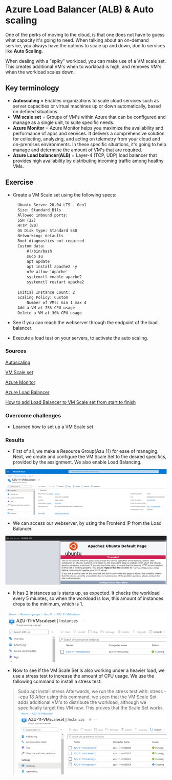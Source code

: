 # Azure Load Balancer (ALB) & Auto scaling
One of the perks of moving to the cloud, is that one does not have to guess what capacity it's going to need. When talking about an on-demand service, you always have the options to scale up and down, due to services like **Auto Scaling**.

When dealing with a "spiky" workload, you can make use of a VM scale set. This creates additional VM's when to workload is high, and removes VM's when the workload scales down.

## Key terminology
- **Autoscaling** = Enables organizations to scale cloud services such as server capacities or virtual machines up or down automatically, based on defined situations.
- **VM scale set** = Groups of VM's within Azure that can be configured and manage as a single unit, to suite specific needs.
- **Azure Monitor** = Azure Monitor helps you maximize the availability and performance of apps and services. It delivers a comprehensive solution for collecting, analyzing, and acting on telemetry from your cloud and on-premises environments. In these specific situations, it's going to help manage and determine the amount of VM's that are required.
- **Azure Load balancer(ALB)** = Layer-4 (TCP, UDP) load balancer that provides high availability by distributing incoming traffic among healthy VMs.

## Exercise
- Create a VM Scale set using the following specs:

        Ubuntu Server 20.04 LTS - Gen1
        Size: Standard_B1ls
        Allowed inbound ports:
        SSH (22)
        HTTP (80)
        OS Disk type: Standard SSD
        Networking: defaults
        Boot diagnostics not required
        Custom data: 
	        #!/bin/bash
            sudo su
            apt update
            apt install apache2 -y
            ufw allow 'Apache'
            systemctl enable apache2
            systemctl restart apache2

        Initial Instance Count: 2
        Scaling Policy: Custom
            Number of VMs: min 1 max 4
        Add a VM at 75% CPU usage
        Delete a VM at 30% CPU usage

- See if you can reach the webserver through the endpoint of the load balancer.

- Execute a load test on your servers, to activate the auto scaling.

### Sources
[Autoscaling](https://avinetworks.com/glossary/auto-scaling/.)

[VM Scale set](https://www.techtarget.com/searchcloudcomputing/definition/Microsoft-Azure-VM-Scale-Sets)

[Azure Monitor](https://docs.microsoft.com/en-us/azure/azure-monitor/overview)

[Azure Load Balancer](https://docs.microsoft.com/en-us/azure/virtual-machines/windows/tutorial-load-balancer)

[How to add Load Balancer to VM Scale set from start to finish](https://docs.microsoft.com/en-us/azure/load-balancer/tutorial-add-lb-existing-scale-set-portal)

### Overcome challenges
- Learned how to set up a VM Scale set

### Results
- First of all, we make a Resource Group(Azu_11) for ease of managing. Next, we create and configure the VM Scale Set to the desired specifics, provided by the assignment. We also enable Load Balancing.

![VM Scale Set](../00_includes/05_Azure/AZU-11/SS_VMScaleSet1.png)

- We can access our webserver, by using the Frontend IP from the Load Balancer.

![Apache2](../00_includes/05_Azure/AZU-11/SS_Webserver.png)

- It has 2 instances as is starts up, as expected. It checks the workload every 5 miuntes, so when the workload is low, this amount of instances drops to the minimum, which is 1.

![Low Workload](../00_includes/05_Azure/AZU-11/SS_Instance1.png)

- Now to see if the VM Scale Set is also working under a heavier load, we use a stress test to increase the amount of CPU usage. We use the following command to install a stress test:
> Sudo apt install stress
Afterwards, we run the stress test with:
> stress --cpu 18
After using this command, we seen that the VM Scale Set adds additional VM's to distribute the workload, although we specifically target this VM now. This proves that the Scale Set works.
![Additional VM's](../00_includes/05_Azure/AZU-11/SS_VM_StressTested.png)
